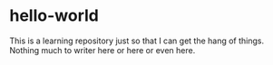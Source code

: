 # hello-world
This is a learning repository just so that I can get the hang of things. 
Nothing much to writer here
or here
or even here. 
